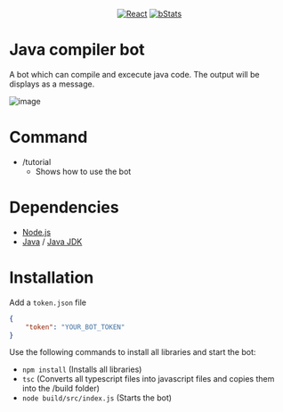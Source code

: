 <p align="center">
<a href=""><img src="https://img.shields.io/badge/Typescript-20232A?style=for-the-badge&logo=typescript&logoColor=61DAFB" alt="React"></a>
<a href=""><img src="https://img.shields.io/badge/Node.js-20232A?style=for-the-badge&logo=node.js&logoColor=61DAFB" alt="bStats"></a>
</p>

# Java compiler bot
A bot which can compile and excecute java code.
The output will be displays as a message.

![image](https://github.com/MaximFiedler/code-compile-bot/assets/114857048/f19fddb5-d1c8-403a-b607-f3b272b3ecbe)


# Command
- /tutorial
	- Shows how to use the bot

# Dependencies
- [Node.js](https://nodejs.org/en/download)
- [Java](https://www.java.com/en/download/) / [Java JDK](https://www.oracle.com/java/technologies/downloads/)

# Installation
Add a `token.json` file
```json
{
	"token": "YOUR_BOT_TOKEN"
}
```
Use the following commands to install all libraries and start the bot:
- `npm install` (Installs all libraries)
- `tsc` (Converts all typescript files into javascript files and copies them into the /build folder)
- `node build/src/index.js` (Starts the bot)

